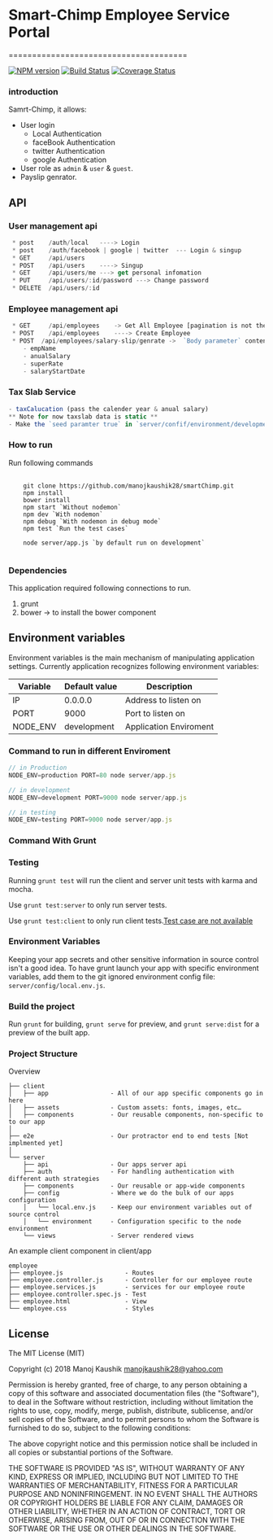 # Smart-Chimp Employee Service Portal
======================================

[![NPM version](https://badge.fury.io/js/accepts.svg)](http://badge.fury.io/js/accepts)
[![Build Status](https://travis-ci.org/expressjs/accepts.svg?branch=master)](https://github.com/manojkaushik28/smartChimp)
[![Coverage Status](https://img.shields.io/coveralls/expressjs/accepts.svg?branch=master)](https://github.com/manojkaushik28/smartChimp)

### introduction

Samrt-Chimp, it allows:

- User login
	- Local Authentication
	- faceBook Authentication
	- twitter Authentication
	- google Authentication
- User role as `admin` & `user` & `guest`.
- Payslip genrator.

## API

### User management api

```js
 * post    /auth/local   ----> Login        
 * post    /auth/facebook | google | twitter  --- Login & singup         
 * GET     /api/users           
 * POST    /api/users    ----> Singup         
 * GET     /api/users/me ---> get personal infomation         
 * PUT     /api/users/:id/password ---> Change password         
 * DELETE  /api/users/:id          
```

### Employee management api

```js
 * GET     /api/employees    -> Get All Employee [pagination is not there](https://www.npmjs.com/package/mongoose-paginate)         
 * POST    /api/employees    ----> Create Employee         
 * POST  /api/employees/salary-slip/genrate ->  `Body parameter` content-type will be `application/x-www-form-urlencoded`
 	- empName
 	- anualSalary        
 	- superRate        
 	- salaryStartDate        
```

### Tax Slab Service

```js
- taxCalucation (pass the calender year & anual salary)
** Note for now taxslab data is static ** 
- Make the `seed paramter true` in `server/confif/environment/development.js` it will load the in Database 
```

### How to run

Run following commands

<pre>
	<code>
	git clone https://github.com/manojkaushik28/smartChimp.git
	npm install
	bower install
	npm start `Without nodemon`
	npm dev `With nodemon`
	npm debug `With nodemon in debug mode`
	npm test `Run the test cases`

	node server/app.js `by default run on development`
	</code>
</pre>

### Dependencies
This application required following connections to run.
<ol>
<li>grunt</li>
<li>bower -> to install the bower component</li>  
</ol>

## Environment variables
Environment variables is the main mechanism of manipulating application settings. Currently application recognizes
following environment variables:

| Variable             | Default value | Description              |
| -------------------- | ------------- | ------------------------ |
| IP                   | 0.0.0.0       | Address to listen on     |
| PORT                 | 9000          | Port to listen on        |
| NODE_ENV             | development   | Application Enviroment   |

### Command to run in different Enviroment

```js
// in Production
NODE_ENV=production PORT=80 node server/app.js

// in development
NODE_ENV=development PORT=9000 node server/app.js

// in testing
NODE_ENV=testing PORT=9000 node server/app.js

```

### Command With Grunt

### Testing

Running `grunt test` will run the client and server unit tests with karma and mocha.

Use `grunt test:server` to only run server tests.

Use `grunt test:client` to only run client tests.[Test case are not available](https://docs.angularjs.org/guide/unit-testing)

### Environment Variables

Keeping your app secrets and other sensitive information in source control isn't a good idea. To have grunt launch your app with specific environment variables, add them to the git ignored environment config file: `server/config/local.env.js`.

### Build the project

Run `grunt` for building, `grunt serve` for preview, and `grunt serve:dist` for a preview of the built app.

### Project Structure

Overview

```
├── client
│   ├── app                 - All of our app specific components go in here
│   ├── assets              - Custom assets: fonts, images, etc…
│   ├── components          - Our reusable components, non-specific to to our app
│
├── e2e                     - Our protractor end to end tests [Not implmented yet]
│
└── server
    ├── api                 - Our apps server api
    ├── auth                - For handling authentication with different auth strategies
    ├── components          - Our reusable or app-wide components
    ├── config              - Where we do the bulk of our apps configuration
    │   └── local.env.js    - Keep our environment variables out of source control
    │   └── environment     - Configuration specific to the node environment
    └── views               - Server rendered views
```

An example client component in client/app

```
employee
├── employee.js                 - Routes
├── employee.controller.js      - Controller for our employee route
├── employee.services.js        - services for our employee route
├── employee.controller.spec.js - Test
├── employee.html               - View
└── employee.css               	- Styles
```


## License

The MIT License (MIT)

Copyright (c) 2018 Manoj Kaushik manojkaushik28@yahoo.com

Permission is hereby granted, free of charge, to any person obtaining a copy
of this software and associated documentation files (the "Software"), to deal
in the Software without restriction, including without limitation the rights
to use, copy, modify, merge, publish, distribute, sublicense, and/or sell
copies of the Software, and to permit persons to whom the Software is
furnished to do so, subject to the following conditions:

The above copyright notice and this permission notice shall be included in
all copies or substantial portions of the Software.

THE SOFTWARE IS PROVIDED "AS IS", WITHOUT WARRANTY OF ANY KIND, EXPRESS OR
IMPLIED, INCLUDING BUT NOT LIMITED TO THE WARRANTIES OF MERCHANTABILITY,
FITNESS FOR A PARTICULAR PURPOSE AND NONINFRINGEMENT. IN NO EVENT SHALL THE
AUTHORS OR COPYRIGHT HOLDERS BE LIABLE FOR ANY CLAIM, DAMAGES OR OTHER
LIABILITY, WHETHER IN AN ACTION OF CONTRACT, TORT OR OTHERWISE, ARISING FROM,
OUT OF OR IN CONNECTION WITH THE SOFTWARE OR THE USE OR OTHER DEALINGS IN
THE SOFTWARE.


